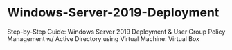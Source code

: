 # Windows-Server-2019-Deployment
Step-by-Step Guide: Windows Server 2019 Deployment &amp; User Group Policy Management w/ Active Directory using Virtual Machine: Virtual Box
